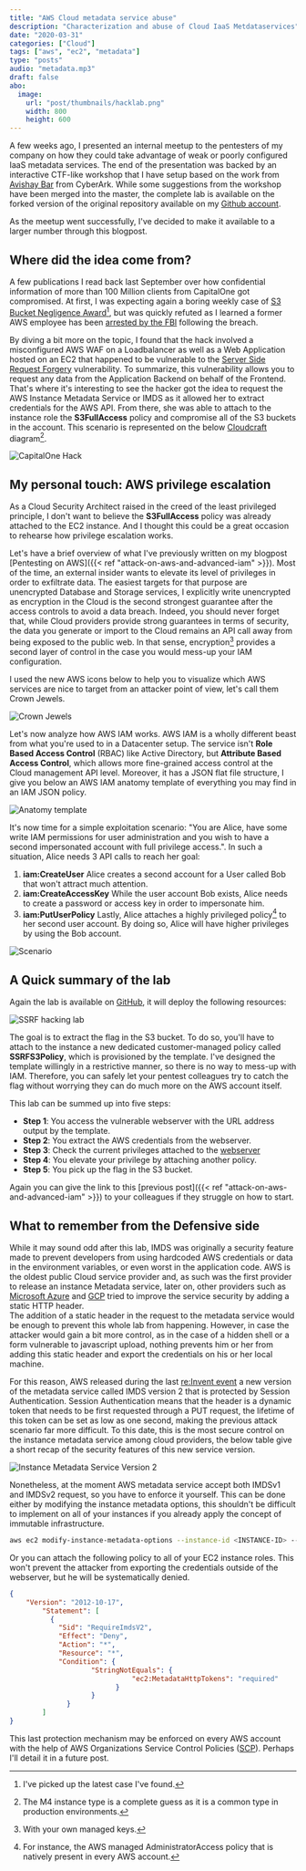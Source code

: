 ```yaml
---
title: "AWS Cloud metadata service abuse"
description: "Characterization and abuse of Cloud IaaS Metdataservices"
date: "2020-03-31"
categories: ["Cloud"]
tags: ["aws", "ec2", "metadata"]
type: "posts"
audio: "metadata.mp3"
draft: false
abo:
  image:
    url: "post/thumbnails/hacklab.png"
    width: 800
    height: 600
---
```


A few weeks ago, I presented an internal meetup to the pentesters of my company on how they could take advantage of weak or poorly configured IaaS metadata services. The end of the presentation was backed by an interactive CTF-like workshop that I have setup based on the work from [Avishay Bar](https://github.com/avishayil/caponeme) from CyberArk. While some suggestions from the workshop have been merged into the master, the complete lab is available on the forked version of the original repository available on my [Github account](https://github.com/ArisBee/caponeme).

As the meetup went successfully, I've decided to make it available to a larger number through this blogpost.

## Where did the idea come from?

A few publications I read back last September over how confidential information of more than 100 Million clients from CapitalOne got compromised. At first, I was expecting again a boring weekly case of [S3 Bucket Negligence Award](https://www.zdnet.com/article/brazilian-security-firm-exposes-more-than-25-gb-of-client-and-staff-data/)[^1], but was quickly refuted as I learned a former AWS employee has been [arrested by the FBI](https://threatpost.com/aws-arrest-data-breach-capital-one/146758/) following the breach.

By diving a bit more on the topic, I found that the hack involved a misconfigured AWS WAF on a Loadbalancer as well as a Web Application hosted on an EC2 that happened to be vulnerable to the [Server Side Request Forgery](https://portswigger.net/web-security/ssrf) vulnerability. To summarize, this vulnerability allows you to request any data from the Application Backend on behalf of the Frontend.  
That's where it's interesting to see the hacker got the idea to request the AWS Instance Metadata Service or IMDS as it allowed her to extract credentials for the AWS API. From there, she was able to attach to the instance role the **S3FullAccess** policy and compromise all of the S3 buckets in the account. This scenario is represented on the below [Cloudcraft](https://cloudcraft.co/) diagram[^2].

![CapitalOne Hack](/post/metadata/capitalone.png)

## My personal touch: AWS privilege escalation

As a Cloud Security Architect raised in the creed of the least privileged principle, I don't want to believe the **S3FullAccess** policy was already attached to the EC2 instance. And I thought this could be a great occasion to rehearse how privilege escalation works.

Let's have a brief overview of what I've previously written on my blogpost [Pentesting on AWS]({{< ref "attack-on-aws-and-advanced-iam" >}}). Most of the time, an external insider wants to elevate its level of privileges in order to exfiltrate data. The easiest targets for that purpose are unencrypted Database and Storage services, I explicitly write unencrypted as encryption in the Cloud is the second strongest guarantee after the access controls to avoid a data breach. Indeed, you should never forget that, while Cloud providers provide strong guarantees in terms of security, the data you generate or import to the Cloud remains an API call away from being exposed to the public web. In that sense, encryption[^3] provides a second layer of control in the case you would mess-up your IAM configuration. 

I used the new AWS icons below to help you to visualize which AWS services are nice to target from an attacker point of view, let's call them Crown Jewels.

![Crown Jewels](/post/metadata/jewels.PNG)

Let's now analyze how AWS IAM works. AWS IAM is a wholly different beast from what you're used to in a Datacenter setup. The service isn't **Role Based Access Control** (RBAC) like Active Directory, but **Attribute Based Access Control**, which allows more fine-grained access control at the Cloud management API level. Moreover, it has a JSON flat file structure, I give you below an AWS IAM anatomy template of everything you may find in an IAM JSON policy. 

![Anatomy template](/post/metadata/anatomy.PNG)

It's now time for a simple exploitation scenario: "You are Alice, have some write IAM permissions for user administration and you wish to have a second impersonated account with full privilege access.". In such a situation, Alice needs 3 API calls to reach her goal:

1. **iam:CreateUser** Alice creates a second account for a User called Bob that won't attract much attention.
2. **iam:CreateAccessKey** While the user account Bob exists, Alice needs to create a password or access key in order to impersonate him.  
3. **iam:PutUserPolicy** Lastly, Alice attaches a highly privileged policy[^4] to her second user account. By doing so, Alice will have higher privileges by using the Bob account. 

![Scenario](/post/metadata/scenario.PNG)

## A Quick summary of the lab

Again the lab is available on [GitHub](https://github.com/ArisBee/caponeme), it will deploy the following resources:

![SSRF hacking lab](/post/metadata/hacklab.png)

The goal is to extract the flag in the S3 bucket. To do so, you'll have to attach to the instance a new dedicated customer-managed policy called **SSRFS3Policy**, which is provisioned by the template. I've designed the template willingly in a restrictive manner, so there is no way to mess-up with IAM. Therefore, you can safely let your pentest colleagues try to catch the flag without worrying they can do much more on the AWS account itself.

This lab can be summed up into five steps:

* **Step 1**: You access the vulnerable webserver with the URL address output by the template.
* **Step 2**: You extract the AWS credentials from the webserver.
* **Step 3**: Check the current privileges attached to the [webserver](https://docs.aws.amazon.com/cli/latest/reference/iam/index.html)
* **Step 4**: You elevate your privilege by attaching another policy.
* **Step 5**: You pick up the flag in the S3 bucket.

Again you can give the link to this [previous post]({{< ref "attack-on-aws-and-advanced-iam" >}}) to your colleagues if they struggle on how to start.

## What to remember from the Defensive side

While it may sound odd after this lab, IMDS was originally a security feature made to prevent developers from using hardcoded AWS credentials or data in the environment variables, or even worst in the application code. AWS is the oldest public Cloud service provider and, as such was the first provider to release an instance Metadata service, later on, other providers such as [Microsoft Azure](https://docs.microsoft.com/en-us/azure/virtual-machines/windows/instance-metadata-service#using-headers) and [GCP](https://cloud.google.com/compute/docs/storing-retrieving-metadata#querying) tried to improve the service security by adding a static HTTP header.  
The addition of a static header in the request to the metadata service would be enough to prevent this whole lab from happening. However, in case the attacker would gain a bit more control, as in the case of a hidden shell or a form vulnerable to javascript upload, nothing prevents him or her from adding this static header and export the credentials on his or her local machine.

For this reason, AWS released during the last [re:Invent event](https://aws.amazon.com/blogs/security/defense-in-depth-open-firewalls-reverse-proxies-ssrf-vulnerabilities-ec2-instance-metadata-service/) a new version of the metadata service called IMDS version 2 that is protected by Session Authentication. Session Authentication means that the header is a dynamic token that needs to be first requested through a PUT request, the lifetime of this token can be set as low as one second, making the previous attack scenario far more difficult. To this date, this is the most secure control on the instance metadata service among cloud providers, the below table give a short recap of the security features of this new service version. 

![Instance Metadata Service Version 2](/post/metadata/imdsv2.PNG)

Nonetheless, at the moment AWS metadata service accept both IMDSv1 and IMDSv2 request, so you have to enforce it yourself. This can be done either by modifying the instance metadata options, this shouldn't be difficult to implement on all of your instances if you already apply the concept of immutable infrastructure.

```bash
aws ec2 modify-instance-metadata-options --instance-id <INSTANCE-ID> --http-endpoint enabled --http-token required
```

Or you can attach the following policy to all of your EC2 instance roles. This won't prevent the attacker from exporting the credentials outside of the webserver, but he will be systematically denied. 

```json
{ 
    "Version": "2012-10-17", 
        "Statement": [ 
          { 
            "Sid": "RequireImdsV2", 
            "Effect": "Deny", 
            "Action": "*", 
            "Resource": "*", 
            "Condition": { 
                    "StringNotEquals": { 
                              "ec2:MetadataHttpTokens": "required" 
                          } 	
                    }
              }
        ] 
} 
```

This last protection mechanism may be enforced on every AWS account with the help of AWS Organizations Service Control Policies ([SCP](https://docs.aws.amazon.com/organizations/latest/userguide/orgs_manage_policies_scp.html)). Perhaps I'll detail it in a future post.

[^1]: I've picked up the latest case I've found.
[^2]: The M4 instance type is a complete guess as it is a common type in production environments.
[^3]: With your own managed keys.
[^4]: For instance, the AWS managed AdministratorAccess policy that is natively present in every AWS account.
